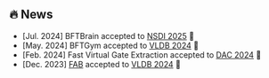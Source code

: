 ## 🔥 News

* [Jul. 2024] BFTBrain accepted to [NSDI 2025](https://www.usenix.org/conference/nsdi25) 🎉
* [May. 2024] BFTGym accepted to [VLDB 2024](https://vldb.org/2024/) 🎉
* [Feb. 2024] Fast Virtual Gate Extraction accepted to [DAC 2024](https://www.dac.com/) 🎉
* [Dec. 2023] [FAB](https://scholar.google.com/citations?view_op=view_citation&hl=zh-CN&user=OuneFS8AAAAJ&citation_for_view=OuneFS8AAAAJ:u5HHmVD_uO8C) accepted to [VLDB 2024](https://vldb.org/2024/) 🎉
